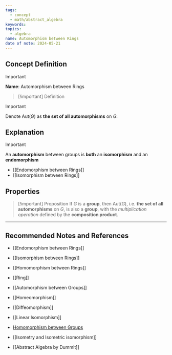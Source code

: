 ```yaml
---
tags:
  - concept
  - math/abstract_algebra
keywords: 
topics:
  - algebra
name: Automorphism between Rings
date of note: 2024-05-21
---
```


## Concept Definition

>[!important]
>**Name**: Automorphism between Rings

>[!important] Definition




>[!important]
>Denote $\text{Aut}(G)$ as **the set of all automorphisms** on $G$.


## Explanation

>[!important]
>An **automorphism** between groups is **both** an **isomorphism** and an **endomorphism** 

- [[Endomorphism between Rings]]
- [[Isomorphism between Rings]]

## Properties

>[!important] Proposition
>If $G$ is a **group**, then $\text{Aut}(G)$, i.e. **the set of all automorphisms** on $G$, is also a **group**, with the *multiplication operation* defined by the **composition product**.



-----------
##  Recommended Notes and References

- [[Endomorphism between Rings]]
- [[Isomorphism between Rings]]
- [[Homomorphism between Rings]]
- [[Ring]]

- [[Automorphism between Groups]]

- [[Homeomorphism]]
- [[Diffeomorphism]]
- [[Linear Isomorphism]]
- [Homomorphism between Groups](app://obsidian.md/Homomorphism%20between%20Groups)
- [[Isometry and Isometric isomorphism]]


- [[Abstract Algebra by Dummit]]